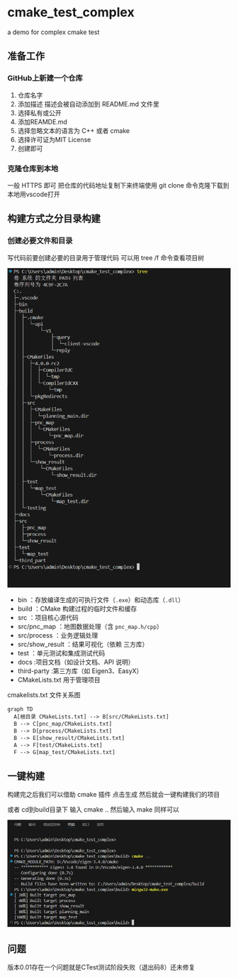 # cmake_test_complex
a demo for complex cmake test 

## 准备工作

### GitHub上新建一个仓库

1. 仓库名字
2. 添加描述 描述会被自动添加到 README.md 文件里
3. 选择私有或公开
4. 添加REAMDE.md
5. 选择忽略文本的语言为 C++ 或者 cmake
6. 选择许可证为MIT License
7. 创建即可

### 克隆仓库到本地

一般 HTTPS 即可 把仓库的代码地址复制下来终端使用 git clone 命令克隆下载到本地用vscode打开

## 构建方式之分目录构建

### 创建必要文件和目录

写代码前要创建必要的目录用于管理代码 可以用 tree /f 命令查看项目树

<img src="images/image-20250427171532206.png" alt="image-20250427171532206" style="zoom: 80%;" />

* bin ：存放编译生成的可执行文件（`.exe`）和动态库（`.dll`）
* build ：CMake 构建过程的临时文件和缓存
* src ：项目核心源代码
* src/pnc_map ：地图数据处理（含 `pnc_map.h/cpp`）
* src/process ：业务逻辑处理
* src/show_result ：结果可视化（依赖 三方库）
* test ：单元测试和集成测试代码
* docs :项目文档（如设计文档、API 说明）
* third-party :第三方库（如 Eigen3、EasyX）
* CMakeLists.txt 用于管理项目

cmakelists.txt 文件关系图

```mermaid
graph TD
  A[根目录 CMakeLists.txt] --> B[src/CMakeLists.txt]
  B --> C[pnc_map/CMakeLists.txt]
  B --> D[process/CMakeLists.txt]
  B --> E[show_result/CMakeLists.txt]
  A --> F[test/CMakeLists.txt]
  F --> G[map_test/CMakeLists.txt]
```

## 一键构建

构建完之后我们可以借助 cmake 插件 点击生成 然后就会一键构建我们的项目

或者 cd到build目录下 输入 cmake .. 然后输入 make 同样可以

<img src="images/image-20250427172936556.png" alt="image-20250427172936556" style="zoom: 80%;" />

## 问题

版本0.01存在一个问题就是CTest测试阶段失败（退出码8）还未修复

